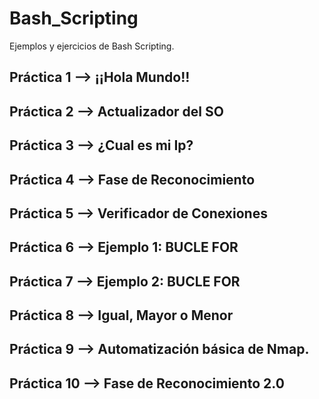 # Bash_Scripting

Ejemplos y ejercicios de Bash Scripting.

## Práctica 1 --> ¡¡Hola Mundo!!      
## Práctica 2 --> Actualizador del SO
## Práctica 3 --> ¿Cual es mi Ip?
## Práctica 4 --> Fase de Reconocimiento
## Práctica 5 --> Verificador de Conexiones
## Práctica 6 --> Ejemplo 1: BUCLE FOR
## Práctica 7 --> Ejemplo 2: BUCLE FOR
## Práctica 8 --> Igual, Mayor o Menor
## Práctica 9 --> Automatización básica de Nmap.
## Práctica 10 --> Fase de Reconocimiento 2.0

